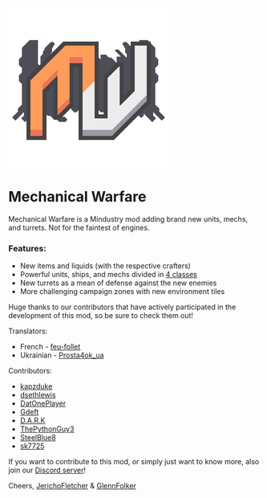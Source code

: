 ![Logo](icon.png)

# Mechanical Warfare
Mechanical Warfare is a Mindustry mod adding brand new units, mechs, and turrets. Not for the faintest of engines.

### Features:
- New items and liquids (with the respective crafters)
- Powerful units, ships, and mechs divided in [4 classes](UNITCLASSES.md)
- New turrets as a mean of defense against the new enemies
- More challenging campaign zones with new environment tiles

Huge thanks to our contributors that have actively participated in the development of this mod, so be sure to check them out!

Translators:
- French - [feu-follet](https://github.com/feu-follet)
- Ukrainian - [Prosta4ok_ua](https://github.com/Prosta4okua)

Contributors:
- [kapzduke](https://github.com/kapzduke)
- [dsethlewis](https://github.com/dsethlewis)
- [DatOnePlayer](https://github.com/DatOnePlayer)
- [Gdeft](https://github.com/Gdeft)
- [D.A.R.K](https://github.com/DARK0717)
- [ThePythonGuy3](https://github.com/ThePythonGuy3)
- [SteelBlue8](https://github.com/SteelBlue8)
- [sk7725](https://github.com/sk7725)

If you want to contribute to this mod, or simply just want to know more, also join our [Discord server](https://discord.gg/K3uzNSD)!

Cheers,
[JerichoFletcher](https://bit.ly/JF_IG) & [GlennFolker](https://github.com/GlennFolker)
